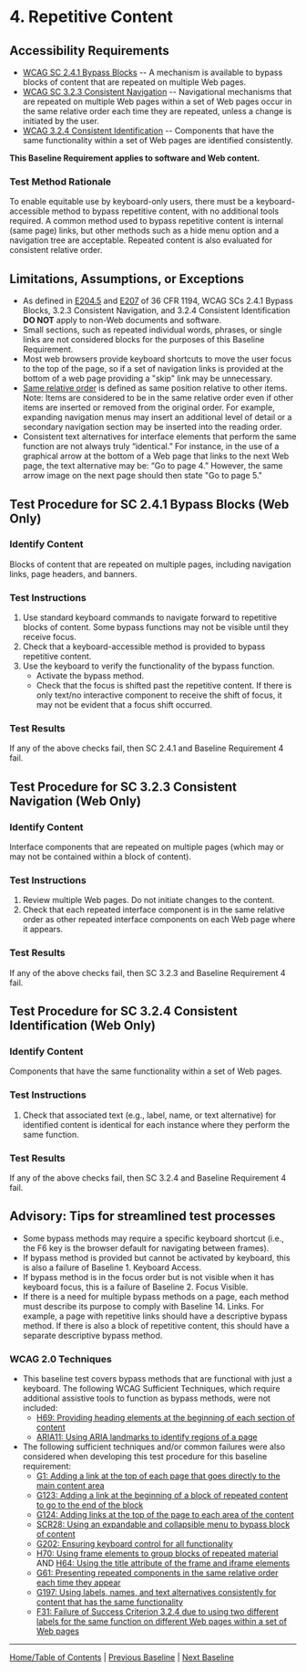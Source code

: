 # 4. Repetitive Content

## Accessibility Requirements
* [WCAG SC 2.4.1 Bypass Blocks](https://www.w3.org/TR/UNDERSTANDING-WCAG20/navigation-mechanisms-skip.html) -- A mechanism is available to bypass blocks of content that are repeated on multiple Web pages.
* [WCAG SC 3.2.3 Consistent Navigation](https://www.w3.org/TR/UNDERSTANDING-WCAG20/consistent-behavior-consistent-locations.html) -- Navigational mechanisms that are repeated on multiple Web pages within a set of Web pages occur in the same relative order each time they are repeated, unless a change is initiated by the user.
* [WCAG 3.2.4 Consistent Identification](http://www.w3.org/TR/UNDERSTANDING-WCAG20/consistent-behavior-consistent-functionality.html) -- Components that have the same functionality within a set of Web pages are identified consistently.

**This Baseline Requirement applies to software and Web content.**

### Test Method Rationale
To enable equitable use by keyboard-only users, there must be a keyboard-accessible method to bypass repetitive content, with no additional tools required. A common method used to bypass repetitive content is internal (same page) links, but other methods such as a hide menu option and a navigation tree are acceptable. Repeated content is also evaluated for consistent relative order.

## Limitations, Assumptions, or Exceptions
* As defined in [E204.5](https://www.access-board.gov/guidelines-and-standards/communications-and-it/about-the-ict-refresh/final-rule/text-of-the-standards-and-guidelines#E205-content) and [E207](https://www.access-board.gov/guidelines-and-standards/communications-and-it/about-the-ict-refresh/final-rule/text-of-the-standards-and-guidelines#E207-software) of 36 CFR 1194, WCAG SCs 2.4.1 Bypass Blocks, 3.2.3 Consistent Navigation, and 3.2.4 Consistent Identification **DO NOT** apply to non-Web documents and software.
* Small sections, such as repeated individual words, phrases, or single links are not considered blocks for the purposes of this Baseline Requirement.
* Most web browsers provide keyboard shortcuts to move the user focus to the top of the page, so if a set of navigation links is provided at the bottom of a web page providing a "skip" link may be unnecessary.
* [Same relative order](https://www.w3.org/TR/UNDERSTANDING-WCAG20/consistent-behavior-consistent-locations.html#samerelorderdef) is defined as same position relative to other items. Note: Items are considered to be in the same relative order even if other items are inserted or removed from the original order. For example, expanding navigation menus may insert an additional level of detail or a secondary navigation section may be inserted into the reading order.
* Consistent text alternatives for interface elements that perform the same function are not always truly “identical.” For instance, in the use of a graphical arrow at the bottom of a Web page that links to the next Web page, the text alternative may be: “Go to page 4.” However, the same arrow image on the next page should then state "Go to page 5."

## Test Procedure for SC 2.4.1 Bypass Blocks (Web Only)
### Identify Content
Blocks of content that are repeated on multiple pages, including navigation links, page headers, and banners.

### Test Instructions 
1. Use standard keyboard commands to navigate forward to repetitive blocks of content. Some bypass functions may not be visible until they receive focus.
2. Check that a keyboard-accessible method is provided to bypass repetitive content.
3. Use the keyboard to verify the functionality of the bypass function.
    * Activate the bypass method.
    * Check that the focus is shifted past the repetitive content. If there is only text/no interactive component to receive the shift of focus, it may not be evident that a focus shift occurred.

### Test Results
If any of the above checks fail, then SC 2.4.1 and Baseline Requirement 4 fail.

## Test Procedure for SC 3.2.3 Consistent Navigation (Web Only)
### Identify Content
Interface components that are repeated on multiple pages (which may or may not be contained within a block of content).

### Test Instructions
1. Review multiple Web pages. Do not initiate changes to the content.
2. Check that each repeated interface component is in the same relative order as other repeated interface components on each Web page where it appears.

### Test Results
If any of the above checks fail, then SC 3.2.3 and Baseline Requirement 4 fail.

## Test Procedure for SC 3.2.4 Consistent Identification (Web Only)
### Identify Content
Components that have the same functionality within a set of Web pages.

### Test Instructions
1. Check that associated text (e.g., label, name, or text alternative) for identified content is identical for each instance where they perform the same function.

### Test Results
If any of the above checks fail, then SC 3.2.4 and Baseline Requirement 4 fail.

## Advisory: Tips for streamlined test processes
* Some bypass methods may require a specific keyboard shortcut (i.e., the F6 key is the browser default for navigating between frames).
* If bypass method is provided but cannot be activated by keyboard, this is also a failure of Baseline 1. Keyboard Access.
* If bypass method is in the focus order but is not visible when it has keyboard focus, this is a failure of Baseline 2. Focus Visible.
* If there is a need for multiple bypass methods on a page, each method must describe its purpose to comply with Baseline 14. Links. For example, a page with repetitive links should have a descriptive bypass method. If there is also a block of repetitive content, this should have a separate descriptive bypass method.

### WCAG 2.0 Techniques
* This baseline test covers bypass methods that are functional with just a keyboard. The following WCAG Sufficient Techniques, which require additional assistive tools to function as bypass methods, were not included:
    * [H69: Providing heading elements at the beginning of each section of content](http://www.w3.org/TR/WCAG20-TECHS/H69.html)
    * [ARIA11: Using ARIA landmarks to identify regions of a page](http://www.w3.org/TR/WCAG20-TECHS/H69.html)
* The following sufficient techniques and/or common failures were also considered when developing this test procedure for this baseline requirement:
    * [G1: Adding a link at the top of each page that goes directly to the main content area](http://www.w3.org/TR/WCAG20-TECHS/G1.html)
    * [G123: Adding a link at the beginning of a block of repeated content to go to the end of the block](http://www.w3.org/TR/WCAG20-TECHS/G123.html)
    * [G124: Adding links at the top of the page to each area of the content](http://www.w3.org/TR/WCAG20-TECHS/G124.html)
    * [SCR28: Using an expandable and collapsible menu to bypass block of content](http://www.w3.org/TR/WCAG20-TECHS/SCR28.html)
    * [G202: Ensuring keyboard control for all functionality](http://www.w3.org/TR/WCAG20-TECHS/G202.html)
    * [H70: Using frame elements to group blocks of repeated material](https://www.w3.org/TR/WCAG20-TECHS/H70.html) AND [H64: Using the title attribute of the frame and iframe elements](https://www.w3.org/TR/WCAG20-TECHS/H64.html)
    * [G61: Presenting repeated components in the same relative order each time they appear](https://www.w3.org/TR/WCAG20-TECHS/G61.html)
    * [G197: Using labels, names, and text alternatives consistently for content that has the same functionality](https://www.w3.org/TR/WCAG20-TECHS/G197.html)
    * [F31: Failure of Success Criterion 3.2.4 due to using two different labels for the same function on different Web pages within a set of Web pages](http://www.w3.org/TR/WCAG20-TECHS/F31.html)

-------------------------------------
[Home/Table of Contents](index.md) | [Previous Baseline](03FocusOrder.md) | [Next Baseline](05Changing.md)
